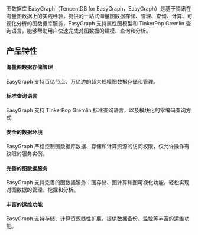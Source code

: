 
图数据库 EasyGraph（TencentDB for EasyGraph，EasyGraph）是基于腾讯在海量图数据上的实践经验，提供的一站式海量图数据存储、管理、查询、计算、可视化分析的图数据库服务，EasyGraph 支持属性图模型和 TinkerPop Gremlin 查询语言，能够帮助用户快速完成对图数据的建模、查询和分析。

## 产品特性
#### 海量图数据存储管理
EasyGraph 支持百亿节点、万亿边的超大规模图数据存储和管理。

#### 标准查询语言
EasyGraph 支持 TinkerPop Gremlin 标准查询语言，以及模块化的零编码查询方式

#### 安全的数据环境
EasyGraph 严格控制图数据库数据、存储和计算资源的访问权限，仅允许操作有权限的服务实例。

#### 完善的图数据服务
EasyGraph 支持完善的图数据服务：图存储、图计算和图可视化功能，轻松实现对图数据的管理、挖掘和分析。

#### 丰富的运维功能
EasyGraph 支持存储、计算资源线性扩展，提供数据备份、监控等丰富的运维功能。

